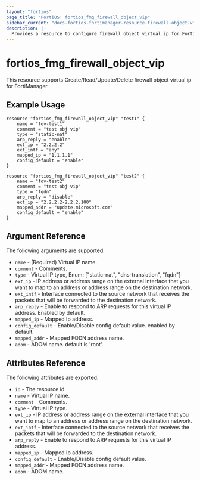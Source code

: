 ```yaml
---
layout: "fortios"
page_title: "FortiOS: fortios_fmg_firewall_object_vip"
sidebar_current: "docs-fortios-fortimanager-resource-firewall-object-vip"
description: |-
  Provides a resource to configure firewall object virtual ip for FortiManager.
---
```


# fortios_fmg_firewall_object_vip
This resource supports Create/Read/Update/Delete firewall object virtual ip for FortiManager.

## Example Usage
```hcl
resource "fortios_fmg_firewall_object_vip" "test1" {
	name = "fov-test1"
	comment = "test obj vip"
	type = "static-nat"
	arp_reply = "enable"
	ext_ip = "2.2.2.2"
	ext_intf = "any"
	mapped_ip = "1.1.1.1"
	config_default = "enable"
}

resource "fortios_fmg_firewall_object_vip" "test2" {
	name = "fov-test2"
	comment = "test obj vip"
	type = "fqdn"
	arp_reply = "disable"
	ext_ip = "2.2.2.2-2.2.2.100"
	mapped_addr = "update.microsoft.com"
	config_default = "enable"
}
```

## Argument Reference
The following arguments are supported:

* `name` - (Required) Virtual IP name.
* `comment` - Comments.
* `type` -  Virtual IP type, Enum: ["static-nat", "dns-translation", "fqdn"]
* `ext_ip` - IP address or address range on the external interface that you want to map to an address or address range on the destination network.
* `ext_intf` - Interface connected to the source network that receives the packets that will be forwarded to the destination network.
* `arp_reply` - Enable to respond to ARP requests for this virtual IP address. Enabled by default.
* `mapped_ip` - Mapped Ip address.
* `config_default` - Enable/Disable config default value. enabled by default.
* `mapped_addr` - Mapped FQDN address name.
* `adom` - ADOM name. default is 'root'.

## Attributes Reference
The following attributes are exported:

* `id` - The resource id.
* `name` - Virtual IP name.
* `comment` - Comments.
* `type` -  Virtual IP type.
* `ext_ip` - IP address or address range on the external interface that you want to map to an address or address range on the destination network.
* `ext_intf` - Interface connected to the source network that receives the packets that will be forwarded to the destination network.
* `arp_reply` - Enable to respond to ARP requests for this virtual IP address.
* `mapped_ip` - Mapped Ip address.
* `config_default` - Enable/Disable config default value.
* `mapped_addr` - Mapped FQDN address name.
* `adom` - ADOM name.
